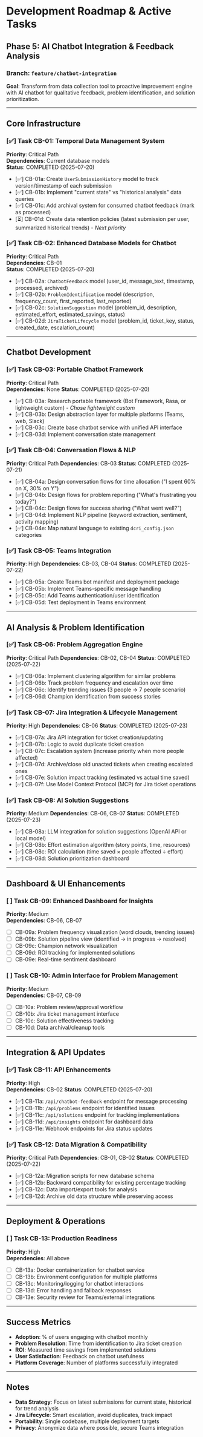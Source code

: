# Development Roadmap & Active Tasks

## Phase 5: AI Chatbot Integration & Feedback Analysis

### Branch: `feature/chatbot-integration`

**Goal**: Transform from data collection tool to proactive improvement engine with AI chatbot for qualitative feedback, problem identification, and solution prioritization.

---

## Core Infrastructure

### [✅] Task CB-01: Temporal Data Management System
**Priority**: Critical Path  
**Dependencies**: Current database models  
**Status**: COMPLETED (2025-07-20)

- [✅] CB-01a: Create `UserSubmissionHistory` model to track version/timestamp of each submission
- [✅] CB-01b: Implement "current state" vs "historical analysis" data queries  
- [✅] CB-01c: Add archival system for consumed chatbot feedback (mark as processed)
- [⏳] CB-01d: Create data retention policies (latest submission per user, summarized historical trends) - *Next priority*

### [✅] Task CB-02: Enhanced Database Models for Chatbot
**Priority**: Critical Path  
**Dependencies**: CB-01  
**Status**: COMPLETED (2025-07-20)

- [✅] CB-02a: `ChatbotFeedback` model (user_id, message_text, timestamp, processed, archived)
- [✅] CB-02b: `ProblemIdentification` model (description, frequency_count, first_reported, last_reported)
- [✅] CB-02c: `SolutionSuggestion` model (problem_id, description, estimated_effort, estimated_savings, status)
- [✅] CB-02d: `JiraTicketLifecycle` model (problem_id, ticket_key, status, created_date, escalation_count)

---

## Chatbot Development

### [✅] Task CB-03: Portable Chatbot Framework  
**Priority**: Critical Path  
**Dependencies**: None
**Status**: COMPLETED (2025-07-20)

- [✅] CB-03a: Research portable framework (Bot Framework, Rasa, or lightweight custom) - *Chose lightweight custom*
- [✅] CB-03b: Design abstraction layer for multiple platforms (Teams, web, Slack)
- [✅] CB-03c: Create base chatbot service with unified API interface
- [✅] CB-03d: Implement conversation state management

### [✅] Task CB-04: Conversation Flows & NLP
**Priority**: Critical Path
**Dependencies**: CB-03
**Status**: COMPLETED (2025-07-21)

- [✅] CB-04a: Design conversation flows for time allocation ("I spent 60% on X, 30% on Y")
- [✅] CB-04b: Design flows for problem reporting ("What's frustrating you today?")
- [✅] CB-04c: Design flows for success sharing ("What went well?")
- [✅] CB-04d: Implement NLP pipeline (keyword extraction, sentiment, activity mapping)
- [✅] CB-04e: Map natural language to existing `dcri_config.json` categories

### [✅] Task CB-05: Teams Integration
**Priority**: High
**Dependencies**: CB-03, CB-04
**Status**: COMPLETED (2025-07-22)

- [✅] CB-05a: Create Teams bot manifest and deployment package
- [✅] CB-05b: Implement Teams-specific message handling
- [✅] CB-05c: Add Teams authentication/user identification
- [✅] CB-05d: Test deployment in Teams environment

---

## AI Analysis & Problem Identification  

### [✅] Task CB-06: Problem Aggregation Engine
**Priority**: Critical Path
**Dependencies**: CB-02, CB-04
**Status**: COMPLETED (2025-07-22)

- [✅] CB-06a: Implement clustering algorithm for similar problems
- [✅] CB-06b: Track problem frequency and escalation over time
- [✅] CB-06c: Identify trending issues (3 people → 7 people scenario)
- [✅] CB-06d: Champion identification from success stories

### [✅] Task CB-07: Jira Integration & Lifecycle Management
**Priority**: High
**Dependencies**: CB-06
**Status**: COMPLETED (2025-07-23)

- [✅] CB-07a: Jira API integration for ticket creation/updating
- [✅] CB-07b: Logic to avoid duplicate ticket creation
- [✅] CB-07c: Escalation system (increase priority when more people affected)
- [✅] CB-07d: Archive/close old unacted tickets when creating escalated ones
- [✅] CB-07e: Solution impact tracking (estimated vs actual time saved)
- [✅] CB-07f: Use Model Context Protocol (MCP) for Jira ticket operations

### [✅] Task CB-08: AI Solution Suggestions
**Priority**: Medium
**Dependencies**: CB-06, CB-07
**Status**: COMPLETED (2025-07-23)

- [✅] CB-08a: LLM integration for solution suggestions (OpenAI API or local model)
- [✅] CB-08b: Effort estimation algorithm (story points, time, resources)
- [✅] CB-08c: ROI calculation (time saved × people affected ÷ effort)
- [✅] CB-08d: Solution prioritization dashboard

---

## Dashboard & UI Enhancements

### [ ] Task CB-09: Enhanced Dashboard for Insights
**Priority**: Medium  
**Dependencies**: CB-06, CB-07

- [ ] CB-09a: Problem frequency visualization (word clouds, trending issues)
- [ ] CB-09b: Solution pipeline view (identified → in progress → resolved)
- [ ] CB-09c: Champion network visualization  
- [ ] CB-09d: ROI tracking for implemented solutions
- [ ] CB-09e: Real-time sentiment dashboard

### [ ] Task CB-10: Admin Interface for Problem Management
**Priority**: Medium  
**Dependencies**: CB-07, CB-09

- [ ] CB-10a: Problem review/approval workflow
- [ ] CB-10b: Jira ticket management interface
- [ ] CB-10c: Solution effectiveness tracking
- [ ] CB-10d: Data archival/cleanup tools

---

## Integration & API Updates

### [✅] Task CB-11: API Enhancements  
**Priority**: High  
**Dependencies**: CB-02
**Status**: COMPLETED (2025-07-20)

- [✅] CB-11a: `/api/chatbot-feedback` endpoint for message processing
- [✅] CB-11b: `/api/problems` endpoint for identified issues  
- [✅] CB-11c: `/api/solutions` endpoint for tracking implementations
- [✅] CB-11d: `/api/insights` endpoint for dashboard data
- [✅] CB-11e: Webhook endpoints for Jira status updates

### [✅] Task CB-12: Data Migration & Compatibility
**Priority**: Critical Path
**Dependencies**: CB-01, CB-02
**Status**: COMPLETED (2025-07-22)

- [✅] CB-12a: Migration scripts for new database schema
- [✅] CB-12b: Backward compatibility for existing percentage tracking
- [✅] CB-12c: Data import/export tools for analysis
- [✅] CB-12d: Archive old data structure while preserving access

---

## Deployment & Operations

### [ ] Task CB-13: Production Readiness
**Priority**: High  
**Dependencies**: All above

- [ ] CB-13a: Docker containerization for chatbot service
- [ ] CB-13b: Environment configuration for multiple platforms
- [ ] CB-13c: Monitoring/logging for chatbot interactions  
- [ ] CB-13d: Error handling and fallback responses
- [ ] CB-13e: Security review for Teams/external integrations

---

## Success Metrics

- **Adoption**: % of users engaging with chatbot monthly
- **Problem Resolution**: Time from identification to Jira ticket creation  
- **ROI**: Measured time savings from implemented solutions
- **User Satisfaction**: Feedback on chatbot usefulness
- **Platform Coverage**: Number of platforms successfully integrated

---

## Notes

- **Data Strategy**: Focus on latest submissions for current state, historical for trend analysis
- **Jira Lifecycle**: Smart escalation, avoid duplicates, track impact
- **Portability**: Single codebase, multiple deployment targets
- **Privacy**: Anonymize data where possible, secure Teams integration